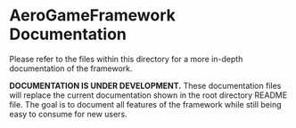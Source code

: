 # AeroGameFramework Documentation

Please refer to the files within this directory for a more in-depth documentation of the framework.

**DOCUMENTATION IS UNDER DEVELOPMENT.** These documentation files will replace the current documentation shown in the root directory README file. The goal is to document all features of the framework while still being easy to consume for new users.